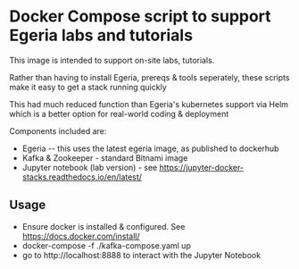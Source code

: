 <!-- SPDX-License-Identifier: CC-BY-4.0 -->
<!-- Copyright Contributors to the Egeria project. -->

# Docker Compose script to support Egeria labs and tutorials

This image is intended to support on-site labs, tutorials. 

Rather than having to install Egeria, prereqs & tools seperately, these scripts make it easy
to get a stack running quickly

This had much reduced function than Egeria's kubernetes support via Helm which is a better
option for real-world coding & deployment

Components included are:
 * Egeria -- this uses the latest egeria image, as published to dockerhub
 * Kafka & Zookeeper - standard Bitnami image
 * Jupyter notebook (lab version) - see https://jupyter-docker-stacks.readthedocs.io/en/latest/

## Usage

 - Ensure docker is installed & configured. See https://docs.docker.com/install/ 
 - docker-compose -f ./kafka-compose.yaml up
 - go to http://localhost:8888 to interact with the Jupyter Notebook


